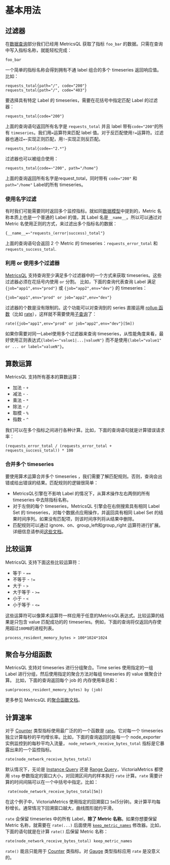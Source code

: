 # 基本用法

## **过滤器**

在[数据查询](../shu-ju-cha-xun.md)部分我们已经用 MetricsQL 获取了指标 `foo_bar` 的数据。只需在查询中写入指标名称，就能轻松完成：

```metricsql
foo_bar
```

一个简单的指标名称会得到拥有不通 label 组合的多个 timeseries 返回响应值。比如：

```metricsql
requests_total{path="/", code="200"} 
requests_total{path="/", code="403"} 
```

要选择具有特定 Label 的 timeseries，需要在花括号中指定匹配 Label  的过滤器：

```metricsql
requests_total{code="200"} 
```

上面的查询语句返回所有名字是 `requests_total` 并且 label 带有`code="200"`的所有 `timeseries`。我们用`=`运算符来匹配 label 值。对于反匹配使用`!=`运算符。过滤器也通过`=~`实现正则匹配，用`!~`实现正则反匹配。

```metricsql
requests_total{code=~"2.*"}
```

过滤器也可以被组合使用：

```metricsql
requests_total{code=~"200", path="/home"}
```

上面的查询返回所有名字是request\_total，同时带有 `code="200"` 和 `path="/home"` Label的所有 timeseries。

### **使用名字过滤**

有时我们可能需要同时返回多个监控指标。就如同[数据模型](../he-xin-gai-nian/shu-ju-mo-xing.md#labels-biao-qian)中提到的，Metric 名称本质上也是一个普通的 Label 的值，其 Label 名是`__name__`。所以可以通过对 Metric 名使用正则的方式，来过滤出多个指标名的数据：

```metricsql
{__name__=~"requests_(error|success)_total"}
```

上面的查询语句会返回 2 个 Metric 的 timeseries：`requests_error_total` 和`requests_success_total`.

### **利用 or 使用多个过滤器**

[MetricsQL](https://docs.victoriametrics.com/MetricsQL.html)  支持查询至少满足多个过滤器中的一个方式来获取 timeseries。这些过滤器必须在花括号内使用 `or` 分割。 比如，下面的查询代表查询 Label 满足 `{job="app1",env="prod"}` 或 `{job="app2",env="dev"}` 的 timeseries：

```metricsql
{job="app1",env="prod" or job="app2",env="dev"}
```

过滤器的个数是没有限制的。这个功能可以对查询到的 series 直接运用 [rollup 函数](https://docs.victoriametrics.com/MetricsQL.html#rollup-functions)（比如 [rate](https://docs.victoriametrics.com/MetricsQL.html#rate)），这样就不需要使用[子查询](https://docs.victoriametrics.com/MetricsQL.html#subqueries)了：

```metricsql
rate({job="app1",env="prod" or job="app2",env="dev"}[5m])

```

如果你需要对同一Label使用多个过滤器来查询 timeseries，从性能角度来看，最好使用正则表达式`{label=~"value1|...|valueN"}` 而不是使用`{label="value1" or ... or label="valueN"}`。

## 算数运算

MetricsQL 支持所有基本的算数运算：

* 加法 - `+`
* 减法 - `-`
* 乘法 - `*`
* 除法 - `/`
* 取模 - `%`
* 指数 - `^`

我们可以在多个指标之间进行各种计算。比如，下面的查询语句就是计算错误请求率：

```metricsql
(requests_error_total / (requests_error_total + requests_success_total)) * 100
```

### 合并多个 timeseries

要使用算术运算合并多个 timeseries ，我们需要了解匹配规则。否则，查询会出错或给出错误的结果。匹配规则的逻辑很简单：

* MetricsQL引擎在不影响 Label 的情况下，从算术操作左右两侧的所有 timeseries 中去除指标名称。
* 对于左侧的每个 timeseries，MetricsQL 引擎会在右侧搜索具有相同 Label Set 的 timeseries，对每个数据点应用操作，并返回具有相同 Label Set 的结果时间序列。如果没有匹配项，则该时间序列将从结果中删除。
* 匹配规则可以通过 ignore、on、group\_left和group\_right 运算符进行扩展。详细信息请参阅[这些文档](https://prometheus.io/docs/prometheus/latest/querying/operators/#vector-matching)。

## 比较运算

MetricsQL 支持下面这些比较运算符：

* 等于 - `==`
* 不等于 - `!=`
* 大于 - `>`
* 大于等于 - `>=`
* 小于 - `<`
* 小于等于 - `<=`

这些运算符可以像算术运算符一样应用于任意的MetricsQL表达式。比较运算的结果是只包含 value 匹配成功的的 timeseries。例如，下面的查询将仅返回内存使用超过`100MB`的进程列表。

```metricsql
process_resident_memory_bytes > 100*1024*1024
```

## 聚合与分组函数

MetricsQL 支持对 timeseries 进行分组聚合。Time series 使用指定的一组 Label 进行分组，然后使用指定的聚合方法对每组 timeseries 的 value 做聚合计算。 比如，下面的查询返回每个 job 的 内存使用率总和：

```metricsql
sum(process_resident_memory_bytes) by (job)
```

更多参见 MetricsQL 的[聚合函数文档](https://docs.victoriametrics.com/MetricsQL.html#aggregate-functions)。

## **计算速率**

对于 [Counter](../he-xin-gai-nian/shu-ju-mo-xing.md#counter-ji-shu-qi) 类型指标使用最广泛的的一个函数是 [rate](https://docs.victoriametrics.com/MetricsQL.html#rate)。它对每一个 timeseries 独立计算每秒的平均增长率。比如，下面的查询返回的是每一个 node\_exporter 实例监控到的每秒平均入流量， `node_network_receive_bytes_total` 指标是它暴露出来的一个监控指标。

```metricsql
rate(node_network_receive_bytes_total)
```

默认情况下，无论是 [Instance Query](../shu-ju-cha-xun.md#instant-query) 还是 [Range Query](../shu-ju-cha-xun.md#range-query-fan-wei-cha-xun)，VictoriaMetrics 都使用 `step` 参数指定的窗口大小，对回溯区间内的样本执行 `rate` 计算。`rate` 需要计算的时间间隔可以在一个中括号中指定。比如：

```metricsql
 rate(node_network_receive_bytes_total[5m])
```

在这个例子中，VictoriaMetrics 使用指定的回溯窗口 `5m`(5分钟)。来计算平均每秒增长。通常情况下回溯窗口越大，曲线图形就约平滑。

`rate` 会保留 timeseries 中的所有 Label，**除了 Metric 名称**。如果你想要保留 Metric 名称，就需要在 `rate(...)` 后面使用 [`keep_metric_names`](https://docs.victoriametrics.com/MetricsQL.html#keep\_metric\_names) 修改器。比如，下面的语句就是在计算 `rate()` 后保留 Metric 名称：

```metricsql
rate(node_network_receive_bytes_total) keep_metric_names
```

`rate()` 能且只能用于 [Counter](../he-xin-gai-nian/shu-ju-mo-xing.md#counter-ji-shu-qi) 类指标。对 [Gauge](../he-xin-gai-nian/shu-ju-mo-xing.md#gauge-yi-biao) 类型指标应用 `rate` 是没意义的。
